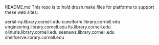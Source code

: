 README.md
This repo is to hold drush.make files for platforms to support these web sites:

aerial-ny.library.cornell.edu
cuneiform.library.cornell.edu
engineering.library.cornell.edu
lts.library.cornell.edu
olinuris.library.cornell.edu
seanews.library.cornell.edu
shelfserve.library.cornell.edu
